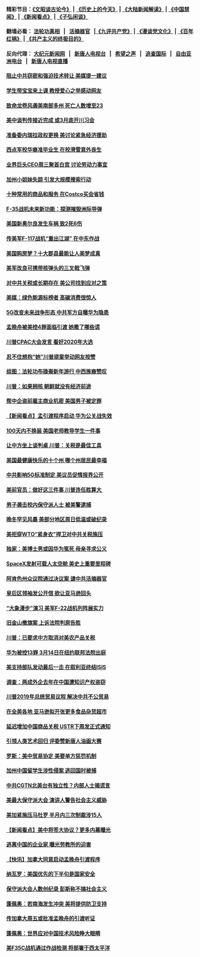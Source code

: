 #### 精彩节目：[《文昭谈古论今》](http://155.138.205.71/wenzhao) | [《历史上的今天》](http://155.138.205.71/today-in-history) | [《大陆新闻解读》](http://155.138.205.71/ntdtv-comedy) | [《中国禁闻》](http://155.138.205.71/ntdtv-news) | [《新闻看点》](http://155.138.205.71/news-insight) | [《子弘闲谈》](http://155.138.205.71/zihongxiantan/) 

 #### 翻墙必看： [法轮功真相](http://155.138.205.71:10000/videos/truth.html) &nbsp;&nbsp;|&nbsp;&nbsp; [活摘器官](http://155.138.205.71:10000/videos/res/Organs/) &nbsp;&nbsp;|[《九评共产党》](http://155.138.205.71:10000/videos/jiuping) | [《漫谈党文化》](http://155.138.205.71:10000/videos/mtdwh) | [《百年红祸》](http://155.138.205.71:10000/videos/bnhh) | [《共产主义的终极目的》](http://155.138.205.71:10000/videos/res/zjmd) 

 #### 反向代理： [大纪元新闻网](http://155.138.205.71:10080/) &nbsp;&nbsp;|&nbsp;&nbsp; [新唐人电视台](http://155.138.205.71:8000/) &nbsp;&nbsp;|&nbsp;&nbsp; [希望之声](http://155.138.205.71:8200/) &nbsp;&nbsp;|&nbsp;&nbsp; [追查国际](http://155.138.205.71:10010/) &nbsp;&nbsp;|&nbsp;&nbsp; [自由亚洲电台](http://155.138.205.71:9800/) &nbsp;&nbsp;|&nbsp;&nbsp; [新唐人电视直播](http://155.138.205.71/) 

#### [阻止中共窃密和强迫技术转让 美媒提一建议](../pages/nsc412/n11087339.md?t=03040937) 

#### [学生带宝宝来上课 教授爱心之举感动网友](../pages/nsc412/n11086804.md?t=03040937) 

#### [致命龙卷风袭美南部多州 死亡人数增至23](../pages/nsc412/n11087008.md?t=03040937) 

#### [美中谈判传接近完成 或3月底开川习会](../pages/nsc412/n11086539.md?t=03040937) 

#### [准备委内瑞拉政权更换 美讨论紧急经济援助](../pages/nsc412/n11086396.md?t=03040937) 

#### [西点军校华裔准毕业生 在校滑雪意外丧生](../pages/nsc412/n11086343.md?t=03040937) 

#### [业界巨头CEO周三聚首白宫 讨论劳动力事宜](../pages/nsc412/n11086331.md?t=03040937) 

#### [加州小姐妹失踪 引发大规模搜索行动](../pages/nsc412/n11086302.md?t=03040937) 

#### [十种常用的商品和服务 在Costco买会省钱](../pages/nsc412/n11083409.md?t=03040937) 

#### [F-35战机未来新功能：探测摧毁洲际导弹](../pages/nsc412/n11084576.md?t=03040937) 

#### [美国新奥尔良发生车祸 致2死6伤](../pages/nsc412/n11085688.md?t=03040937) 

#### [传美军F-117战机“重出江湖” 在中东作战](../pages/nsc412/n11085560.md?t=03040937) 

#### [美国购房梦？十大郡县最能让人美梦成真](../pages/nsc412/n11084365.md?t=03040937) 

#### [美军改良可携带核弹头的三叉戟飞弹](../pages/nsc412/n11085360.md?t=03040937) 

#### [对中共关税或长期存在 美公司找到应对之策](../pages/nsc412/n11084764.md?t=03040937) 

#### [美媒：绿色能源标榜者 高碳消费很惊人](../pages/nsc412/n11085202.md?t=03040937) 

#### [5G改变未来战争形态 中共军方自曝华为隐患](../pages/nsc412/n11080193.md?t=03040937) 

#### [孟晚舟被美控4罪面临引渡 她撒了哪些谎](../pages/nsc412/n11084821.md?t=03040937) 

#### [川普CPAC大会发言 看好2020年大选](../pages/nsc412/n11084682.md?t=03040937) 

#### [忍不住想抱“她”川普顽童举动网友按赞](../pages/nsc412/n11084691.md?t=03040937) 

#### [组图：法轮功布碌崙新年游行 中西族裔赞叹](../pages/nsc412/n11084713.md?t=03040937) 

#### [川普：如果拥核 朝鲜就没有经济前途](../pages/nsc412/n11084624.md?t=03040937) 

#### [帮中企盗前雇主商业机密 美国男子被定罪](../pages/nsc412/n11084590.md?t=03040937) 

#### [【新闻看点】孟引渡程序启动 华为公关战失效](../pages/nsc412/n11084453.md?t=03040937) 

#### [100天内不换装 美国老师教导学生一件事](../pages/nsc412/n11084543.md?t=03040937) 

#### [让中方坐上谈判桌 川普：关税是最佳工具](../pages/nsc412/n11084359.md?t=03040937) 

#### [美国最健康快乐的十个州 哪个州居民最幸福](../pages/nsc412/n11084450.md?t=03040937) 

#### [中共影响5G标准制定 美议员促情报界公开](../pages/nsc412/n11084422.md?t=03040937) 

#### [美前官员：做好这三件事 川普连任胜算大 ](../pages/nsc412/n11083314.md?t=03040937) 

#### [男子袭击校内保守派人士 被美警逮捕](../pages/nsc412/n11083471.md?t=03040937) 

#### [晚冬罕见风暴 美部分地区周日低温或破纪录](../pages/nsc412/n11084235.md?t=03040937) 

#### [美拒穿WTO“紧身衣”捍卫对中共关税施压](../pages/nsc412/n11084156.md?t=03040937) 

#### [独家：美博士男或因华为冤死 母亲寻求公义](../pages/nsc412/n11082270.md?t=03040937) 

#### [SpaceX发射可载人太空舱 美史上重要里程碑](../pages/nsc412/n11084023.md?t=03040937) 

#### [阿肯色州众议院通过决议案 谴中共活摘器官](../pages/nsc412/n11082231.md?t=03040937) 

#### [皇后区领袖发公开信  欲让亚马逊回头](../pages/nsc412/n11083353.md?t=03040937) 

#### [“大象漫步”演习 美军F-22战机列阵展实力](../pages/nsc412/n11083501.md?t=03040937) 

#### [旧金山撤旗案 上诉法院判原告胜](../pages/nsc412/n11083486.md?t=03040937) 

#### [川普：已要求中方取消对美农产品关税](../pages/nsc412/n11083216.md?t=03040937) 

#### [华为被控13罪 3月14日在纽约联邦法院出庭](../pages/nsc412/n11082772.md?t=03040937) 

#### [美支持部队发动最后一击 在叙利亚终结ISIS](../pages/nsc412/n11082463.md?t=03040937) 

#### [调查：两成外企去年在中国遭知识产权盗窃](../pages/nsc412/n11082699.md?t=03040937) 

#### [川普2019年总统贸易议程 解决中共不公贸易](../pages/nsc412/n11082766.md?t=03040937) 

#### [在全美各地 亚马逊拟开张更多食品杂货超市](../pages/nsc412/n11082620.md?t=03040937) 

#### [延迟增加中国商品关税 USTR下周发正式通知](../pages/nsc412/n11082707.md?t=03040937) 

#### [引领人类艺术回归 评委赞新唐人油画大赛](../pages/nsc412/n11082419.md?t=03040937) 

#### [罗斯：美中贸易协定 美要单方惩罚机制](../pages/nsc412/n11082394.md?t=03040937) 

#### [加州中国留学生涉性侵案 逃回国时被捕](../pages/nsc412/n11082599.md?t=03040937) 

#### [中共CGTN北美台有独立性？内部人士揭谎言](../pages/nsc412/n11082511.md?t=03040937) 

#### [美最大保守派大会 演讲人警告社会主义威胁](../pages/nsc412/n11082171.md?t=03040937) 

#### [美加紧施压马杜罗 半月内三次制裁涉15人](../pages/nsc412/n11082496.md?t=03040937) 

#### [【新闻看点】美中将签大协议？更多内幕曝光](../pages/nsc412/n11082208.md?t=03040937) 

#### [逃离中国的企业家 曝光劳教所的迫害](../pages/nsc412/n11080422.md?t=03040937) 

#### [【快讯】加拿大同意启动孟晚舟引渡程序](../pages/nsc412/n11082478.md?t=03040937) 

#### [纳瓦罗：美国优先的下半句是国家安全](../pages/nsc412/n11082363.md?t=03040937) 

#### [保守派大会人数创纪录 彭斯称不搞社会主义](../pages/nsc412/n11082273.md?t=03040937) 

#### [蓬佩奥：若南海发生冲突 美将提供防卫支持](../pages/nsc412/n11082064.md?t=03040937) 

#### [传加拿大周五或批准孟晚舟的引渡听证](../pages/nsc412/n11082068.md?t=03040937) 

#### [蓬佩奥：世界应对中国技术风险睁大眼睛](../pages/nsc412/n11081916.md?t=03040937) 

#### [美F35C战机通过作战检测 将部署于西太平洋](../pages/nsc412/n11081544.md?t=03040937) 

